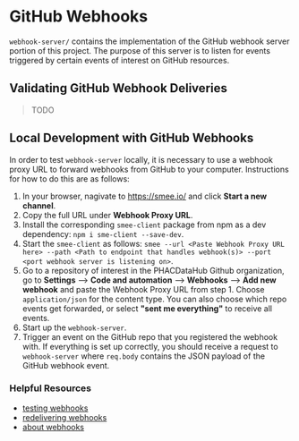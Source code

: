 # GitHub Webhooks

`webhook-server/` contains the implementation of the GitHub webhook server portion of this project. The purpose of this server is to listen for events triggered by certain events of interest on GitHub resources.

## Validating GitHub Webhook Deliveries

> TODO

## Local Development with GitHub Webhooks

In order to test `webhook-server` locally, it is necessary to use a webhook proxy URL to forward webhooks from GitHub to your computer. Instructions for how to do this are as follows:

1. In your browser, nagivate to https://smee.io/ and click **Start a new channel**.
2. Copy the full URL under **Webhook Proxy URL**.
3. Install the corresponding `smee-client` package from npm as a dev dependency: `npm i sme-client --save-dev`.
4. Start the `smee-client` as follows: `smee --url <Paste Webhook Proxy URL here> --path <Path to endpoint that handles webhook(s)> --port <port webhook server is listening on>`.
5. Go to a repository of interest in the PHACDataHub Github organization, go to **Settings** --> **Code and automation** --> **Webhooks** --> **Add new webhook** and paste the Webhook Proxy URL from step 1. Choose `application/json` for the content type. You can also choose which repo events get forwarded, or select **"sent me everything"** to receive all events.
6. Start up the `webhook-server`.
7. Trigger an event on the GitHub repo that you registered the webhook with. If everything is set up correctly, you should receive a request to `webhook-server` where `req.body` contains the JSON payload of the GitHub webhook event.



### Helpful Resources

- [testing webhooks](https://docs.github.com/en/webhooks/testing-and-troubleshooting-webhooks/testing-webhooks)
- [redelivering webhooks](https://docs.github.com/en/webhooks/testing-and-troubleshooting-webhooks/redelivering-webhooks)
- [about webhooks](https://docs.github.com/en/webhooks/about-webhooks)